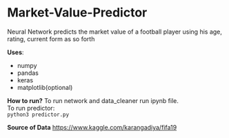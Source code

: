 # Market-Value-Predictor
Neural Network predicts the market value of a football player using his age, rating, current form as so forth

**Uses**:
* numpy
* pandas
* keras
* matplotlib(optional)

**How to run?**
To run network and data_cleaner run ipynb file. <br />
To run predictor: <br />
`python3 predictor.py`

**Source of Data**
https://www.kaggle.com/karangadiya/fifa19

